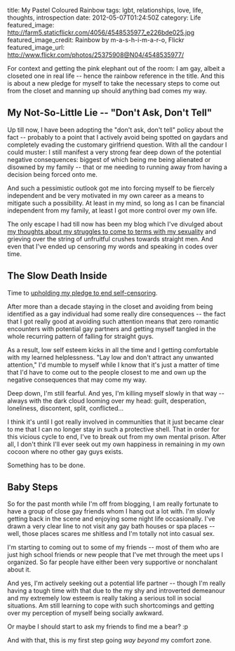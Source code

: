 title: My Pastel Coloured Rainbow
tags: lgbt, relationships, love, life, thoughts, introspection
date: 2012-05-07T01:24:50Z
category: Life
featured_image: http://farm5.staticflickr.com/4056/4548535977_e226bde025.jpg
featured_image_credit: Rainbow by m-a-s-h-i-m-a-r-o, Flickr
featured_image_url: http://www.flickr.com/photos/25375908@N04/4548535977/

For context and getting the pink elephant out of the room: I am gay, albeit a closeted one in real life -- hence the rainbow reference in the title. And this is about a new pledge for myself to take the necessary steps to come out from the closet and manning up should anything bad comes my way.

## My Not-So-Little Lie -- "Don't Ask, Don't Tell"

Up till now, I have been adopting the "don't ask, don't tell" policy about the fact -- probably to a point that I actively avoid being spotted on gaydars and completely evading the customary girlfriend question. With all the candour I could muster: I still manifest a very strong fear deep down of the potential negative consequences: biggest of which being me being alienated or disowned by my family -- that or me needing to running away from having a decision being forced onto me.

And such a pessimistic outlook got me into forcing myself to be fiercely independent and be very motivated in my own career as a means to mitigate such a possibility. At least in my mind, so long as I can be financial independent from my family, at least I got more control over my own life.

The only escape I had till now has been my blog which I've divulged about [my thoughts about my struggles to come to terms with my sexuality]({filename}/blog/2004/todays-drifting-thoughts-the-stupid-security-issue-again.md) and grieving over the string of unfruitful crushes towards straight men. And even that I've ended up censoring my words and speaking in codes over time.

## The Slow Death Inside

Time to [upholding my pledge to end self-censoring]({filename}/blog/2011/the-end-of-self-censoring.md).

After more than a decade staying in the closet and avoiding from being identified as a gay individual had some really dire consequences -- the fact that I got really good at avoiding such attention means that zero romantic encounters with potential gay partners and getting myself tangled in the whole recurring pattern of falling for straight guys.

As a result, low self esteem kicks in all the time and I getting comfortable with my learned helplessness. "Lay low and don't attract any unwanted attention," I'd mumble to myself while I know that it's just a matter of time that I'd have to come out to the people closest to me and own up the negative consequences that may come my way.

Deep down, I'm still fearful. And yes, I'm killing myself slowly in that way -- always with the dark cloud looming over my head:  guilt, desperation, loneliness, discontent, split, conflicted...

I think it's until I got really involved in communities that it just became clear to me that I can no longer stay in such a protective shell. That in order for this vicious cycle to end, I've to break out from my own mental prison. After all, I don't think I'll ever seek out my own happiness in remaining in my own cocoon where no other gay guys exists.

Something has to be done.

## Baby Steps

So for the past month while I'm off from blogging, I am really fortunate to have a group of close gay friends whom I hang out a lot with. I'm slowly getting back in the scene and enjoying some night life occasionally. I've drawn a very clear line to not visit any gay bath houses or spa places -- well, those places scares me shitless and I'm totally not into casual sex.

I'm starting to coming out to some of my friends -- most of them who are just high school friends or new people that I've met through the meet ups I organized. So far people have either been very supportive or nonchalant about it.

And yes, I'm actively seeking out a potential life partner -- though I'm really having a tough time with that due to the my shy and introverted demeanour and my extremely low esteem is really taking a serious toll in social situations. Am still learning to cope with such shortcomings and getting over my perception of myself being socially awkward.

Or maybe I should start to ask my friends to find me a bear? :p

And with that, this is my first step going *way beyond* my comfort zone.

